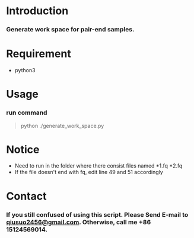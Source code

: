 # Introduction

### Generate work space for pair-end samples.

# Requirement
- python3

# Usage

### run command
> python ./generate_work_space.py

# Notice

- Need to run in the folder where there consist files named *1.fq *2.fq
- If the file doesn't end with fq, edit line 49 and 51 accordingly
# Contact

### If you still confused of using this script. Please Send E-mail to qiusuo2456@gmail.com. Otherwise, call me +86 15124569014.